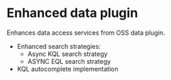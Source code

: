 # Enhanced data plugin

Enhances data access services from OSS data plugin.

- Enhanced search strategies:
  - Async KQL search strategy
  - ASYNC EQL search strategy
- KQL autocomplete implementation

